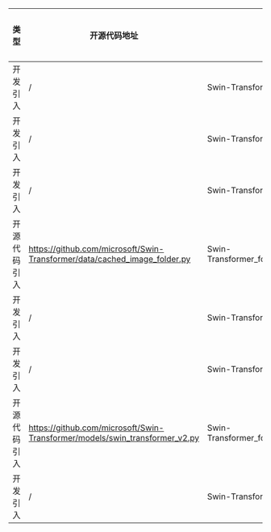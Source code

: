 | 类型     | 开源代码地址                                                                                                                           | 文件名                                                | 公网IP地址/公网URL地址/域名/邮箱地址 | 用途说明   |
|--------|----------------------------------------------------------------------------------------------------------------------------------|----------------------------------------------------|-----------------------|--------|
| 开发引入 | / | Swin-Transformer_for_PyTorch/mixup.py | https://arxiv.org/abs/1710.09412 | 论文地址 |
| 开发引入 | / | Swin-Transformer_for_PyTorch/npu_fused_adamw.py | https://arxiv.org/abs/1412.6980 | 论文地址 |
| 开发引入 | / | Swin-Transformer_for_PyTorch/npu_fused_adamw.py | https://arxiv.org/abs/1711.05101 | 论文地址 |
| 开源代码引入 | https://github.com/microsoft/Swin-Transformer/data/cached_image_folder.py | Swin-Transformer_for_PyTorch/data/cached_image_folder.py | https://github.com/python-pillow/Pillow/issues/835 | 相关说明 |
| 开发引入 | / | Swin-Transformer_for_PyTorch/mixup.py | https://arxiv.org/abs/1905.04899 | 论文地址 |
| 开发引入 | / | Swin-Transformer_for_PyTorch/npu_fused_adamw.py | https://openreview.net/forum?id=ryQu7f-RZ | 相关说明 |
| 开源代码引入 | https://github.com/microsoft/Swin-Transformer/models/swin_transformer_v2.py | Swin-Transformer_for_PyTorch/models/swin_transformer.py | https://arxiv.org/pdf/2103.14030 | 论文地址 |
| 开发引入 | / | Swin-Transformer_for_PyTorch/mixup.py | https://github.com/clovaai/CutMix-PyTorch | 源码实现 |
